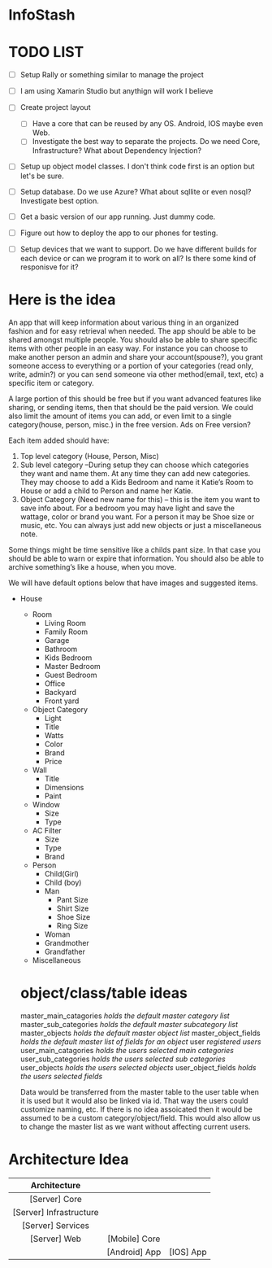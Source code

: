 # InfoStash

# TODO LIST
- [ ] Setup Rally or something similar to manage the project
- [ ] I am using Xamarin Studio but anythign will work I believe
- [ ] Create project layout
  - [ ] Have a core that can be reused by any OS. Android, IOS maybe even Web.
  - [ ] Investigate the best way to separate the projects. Do we need Core, Infrastructure? What about Dependency Injection?
- [ ] Setup up object model classes. I don't think code first is an option but let's be sure.
- [ ] Setup database. Do we use Azure? What about sqllite or even nosql? Investigate best option.
- [ ] Get a basic version of our app running. Just dummy code.
- [ ] Figure out how to deploy the app to our phones for testing. 
- [ ] Setup devices that we want to support. Do we have different builds for each device or can we program it to work on all? Is there some kind of responisve for it?


# Here is the idea

An app that will keep information about various thing in an organized fashion and for easy retrieval when needed. The app should be able to be shared amongst multiple people. You should also be able to share specific items with other people in an easy way. For instance you can choose to make another person an admin and share your account(spouse?), you grant someone access to everything or a portion of your categories (read only, write, admin?) or you can send someone via other method(email, text, etc) a specific item or category.

A large portion of this should be free but if you want advanced features like sharing, or sending items, then that should be the paid version. We could also limit the amount of items you can add, or even limit to a single category(house, person, misc.) in the free version. Ads on Free version?

Each item added should have: 
1.	Top level category (House, Person, Misc)
2.	Sub level category –During setup they can choose which categories they want and name them. At any time they can add new categories. They may choose to add a Kids Bedroom and name it Katie’s Room to House or add a child to Person and name her Katie.
3.	Object Category (Need new name for this) – this is the item you want to save info about. For a bedroom you may have light and save the wattage, color or brand you want. For a person it may be Shoe size or music, etc. You can always just add new objects or just a miscellaneous note.

Some things might be time sensitive like a childs pant size. In that case you should be able to warn or expire that information.
You should also be able to archive something’s like a house, when you move.

We will have default options below that have images and suggested items.
* House
  * Room
    * Living Room
    * Family Room
    * Garage
    * Bathroom
    * Kids Bedroom
    * Master Bedroom
    * Guest Bedroom
    * Office
    * Backyard
    * Front yard
  * Object Category               
    * Light
    * Title
    * Watts
    * Color
    * Brand
    * Price
  * Wall
    * Title
    * Dimensions
    * Paint
  * Window
    * Size
    * Type
  * AC Filter
    * Size
    * Type
    * Brand
  * Person
    * Child(Girl)
    * Child (boy)
    * Man
      * Pant Size
      * Shirt Size
      * Shoe Size
      * Ring Size
    * Woman
    * Grandmother
    * Grandfather
  * Miscellaneous
  
  # object/class/table ideas
  master_main_catagories *holds the default master category list*
  master_sub_categories *holds the default master subcategory list*
  master_objects *holds the default master object list*
  master_object_fields *holds the default master list of fields for an object*
  user *registered users*
  user_main_catagories *holds the users selected main categories*
  user_sub_categories *holds the users selected sub categories*
  user_objects *holds the users selected objects*
  user_object_fields *holds the users selected fields*
  
  Data would be transferred from the master table to the user table when it is used but it would also be linked via id. That way the users could customize naming, etc. If there is no idea assoicated then it would be assumed to be a custom category/object/field. This would also allow us to change the master list as we want without affecting current users.


# Architecture Idea

|Architecture|||
|:-----------------:|:-----------------:|:-----------------:|
| [Server] Core | | |
| [Server] Infrastructure | | |
| [Server] Services | | |
| [Server] Web | [Mobile] Core | |
| | [Android] App | [IOS] App |



